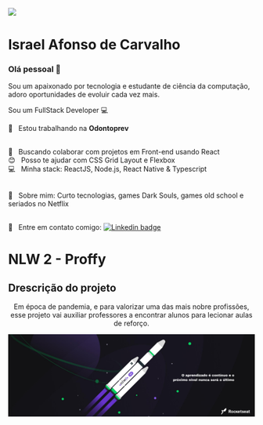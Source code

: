 ![](https://avatars0.githubusercontent.com/u/47701050?s=460&u=beed608808e6eb287e86a9b946a110cb4153a07b&v=4)



# Israel Afonso de Carvalho

### Olá pessoal 👋

Sou um apaixonado por tecnologia e estudante de ciência da computação, adoro oportunidades de evoluir cada vez mais.

Sou um FullStack Developer :computer: 

🦷  &nbsp; Estou trabalhando na **Odontoprev**

<br/> :purple_heart: &nbsp; Buscando colaborar com projetos em Front-end usando React <br/> :blush: &nbsp; Posso te ajudar com CSS Grid Layout e Flexbox <br/> :computer: &nbsp; Minha stack: ReactJS, Node.js, React Native & Typescript

<br/> 💬  &nbsp; Sobre mim: Curto tecnologias, games Dark Souls, games old school e seriados no Netflix

<br/> :email: &nbsp; Entre em contato comigo:  [![Linkedin badge](https://img.shields.io/badge/in-Israel%20Afonso-blue)](https://www.linkedin.com/in/israel-afonso-carvalho-517940175/)
# NLW 2 - Proffy

## Drescrição do projeto

<p align="center"> Em época de pandemia, e para valorizar uma das mais nobre profissões, esse projeto vai auxiliar professores a encontrar alunos para lecionar aulas de reforço.</p>



![[](https://github.com/IACarvalho/NLW2)](https://github.com/IACarvalho/IACarvalho/blob/master/banner.png?raw=true)
